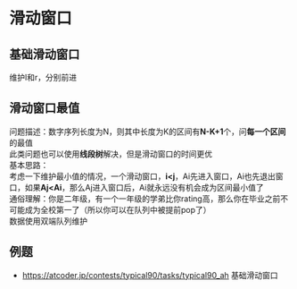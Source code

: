 # 滑动窗口

## 基础滑动窗口
维护l和r，分别前进

## 滑动窗口最值
问题描述：数字序列长度为N，则其中长度为K的区间有**N-K+1**个，问**每一个区间**的最值  
此类问题也可以使用**线段树**解决，但是滑动窗口的时间更优  
基本思路：  
考虑一下维护最小值的情况，一个滑动窗口，**i<j**，Ai先进入窗口，Ai也先退出窗口，如果**Aj<Ai**，那么Aj进入窗口后，Ai就永远没有机会成为区间最小值了  
通俗理解：你是二年级，有一个一年级的学弟比你rating高，那么你在毕业之前不可能成为全校第一了（所以你可以在队列中被提前pop了）  
数据使用双端队列维护

## 例题
- https://atcoder.jp/contests/typical90/tasks/typical90_ah 基础滑动窗口